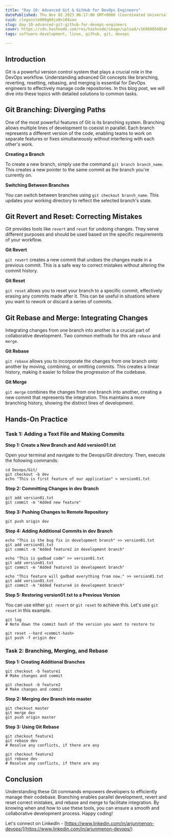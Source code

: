 ```yaml
---
title: "Day 10: Advanced Git & GitHub for DevOps Engineers"
datePublished: Thu Nov 02 2023 06:17:00 GMT+0000 (Coordinated Universal Time)
cuid: clogsnste000g09jo0x104vao
slug: day-10-advanced-git-github-for-devops-engineers
cover: https://cdn.hashnode.com/res/hashnode/image/upload/v1698905685463/f0a4d32a-4aeb-4a4f-a19e-d53d03ce84e1.png
tags: software-development, linux, github, git, devops

---
```


## Introduction

Git is a powerful version control system that plays a crucial role in the DevOps workflow. Understanding advanced Git concepts like branching, reverting, resetting, rebasing, and merging is essential for DevOps engineers to effectively manage code repositories. In this blog post, we will dive into these topics with detailed solutions to common tasks.

## Git Branching: Diverging Paths

One of the most powerful features of Git is its branching system. Branching allows multiple lines of development to coexist in parallel. Each branch represents a different version of the code, enabling teams to work on separate features or fixes simultaneously without interfering with each other's work.

**Creating a Branch**

To create a new branch, simply use the command `git branch branch_name`. This creates a new pointer to the same commit as the branch you're currently on.

**Switching Between Branches**

You can switch between branches using `git checkout branch_name`. This updates your working directory to reflect the selected branch's state.

## Git Revert and Reset: Correcting Mistakes

Git provides tools like `revert` and `reset` for undoing changes. They serve different purposes and should be used based on the specific requirements of your workflow.

**Git Revert**

`git revert` creates a new commit that undoes the changes made in a previous commit. This is a safe way to correct mistakes without altering the commit history.

**Git Reset**

`git reset` allows you to reset your branch to a specific commit, effectively erasing any commits made after it. This can be useful in situations where you want to rework or discard a series of commits.

## Git Rebase and Merge: Integrating Changes

Integrating changes from one branch into another is a crucial part of collaborative development. Two common methods for this are `rebase` and `merge`.

**Git Rebase**

`git rebase` allows you to incorporate the changes from one branch onto another by moving, combining, or omitting commits. This creates a linear history, making it easier to follow the progression of the codebase.

**Git Merge**

`git merge` combines the changes from one branch into another, creating a new commit that represents the integration. This maintains a more branching history, showing the distinct lines of development.

## Hands-On Practice

### Task 1: Adding a Text File and Making Commits

**Step 1: Create a New Branch and Add version01.txt**

Open your terminal and navigate to the Devops/Git directory. Then, execute the following commands:

```plaintext
cd Devops/Git/
git checkout -b dev
echo "This is first feature of our application" > version01.txt
```

**Step 2: Committing Changes in dev Branch**

```plaintext
git add version01.txt
git commit -m "Added new feature"
```

**Step 3: Pushing Changes to Remote Repository**

```plaintext
git push origin dev
```

**Step 4: Adding Additional Commits in dev Branch**

```plaintext
echo "This is the bug fix in development branch" >> version01.txt
git add version01.txt
git commit -m "Added feature2 in development branch"

echo "This is gadbad code" >> version01.txt
git add version01.txt
git commit -m "Added feature3 in development branch"

echo "This feature will gadbad everything from now." >> version01.txt
git add version01.txt
git commit -m "Added feature4 in development branch"
```

**Step 5: Restoring version01.txt to a Previous Version**

You can use either `git revert` or `git reset` to achieve this. Let's use `git reset` in this example.

```plaintext
git log
# Note down the commit hash of the version you want to restore to

git reset --hard <commit-hash>
git push -f origin dev
```

### Task 2: Branching, Merging, and Rebase

**Step 1: Creating Additional Branches**

```plaintext
git checkout -b feature1
# Make changes and commit

git checkout -b feature2
# Make changes and commit
```

**Step 2: Merging dev Branch into master**

```plaintext
git checkout master
git merge dev
git push origin master
```

**Step 3: Using Git Rebase**

```plaintext
git checkout feature1
git rebase dev
# Resolve any conflicts, if there are any

git checkout feature2
git rebase dev
# Resolve any conflicts, if there are any
```

## Conclusion

Understanding these Git commands empowers developers to efficiently manage their codebase. Branching enables parallel development, revert and reset correct mistakes, and rebase and merge to facilitate integration. By knowing when and how to use these tools, you can ensure a smooth and collaborative development process. Happy coding!

Let's connect on LinkedIn - [https://www.linkedin.com/in/arjunmenon-devops/](https://www.linkedin.com/in/arjunmenon-devops/)